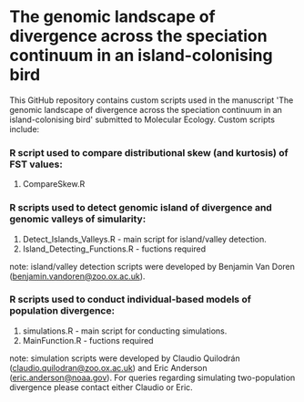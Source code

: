 # The genomic landscape of divergence across the speciation continuum in an island-colonising bird

This GitHub repository contains custom scripts used in the manuscript 'The genomic landscape of divergence across the speciation continuum in an island-colonising bird' submitted to Molecular Ecology. Custom scripts include:

### R script used to compare distributional skew (and kurtosis) of FST values:
1) CompareSkew.R  

### R scripts used to detect genomic island of divergence and genomic valleys of simularity:
1) Detect_Islands_Valleys.R - main script for island/valley detection.
2) Island_Detecting_Functions.R - fuctions required 

note: island/valley detection scripts were developed by Benjamin Van Doren (benjamin.vandoren@zoo.ox.ac.uk).

### R scripts used to conduct individual-based models of population divergence:
1) simulations.R - main script for conducting simulations.
2) MainFunction.R - fuctions required 

note: simulation scripts were developed by Claudio Quilodrán (claudio.quilodran@zoo.ox.ac.uk) and Eric Anderson (eric.anderson@noaa.gov). For queries regarding simulating two-population divergence please contact either Claudio or Eric. 

